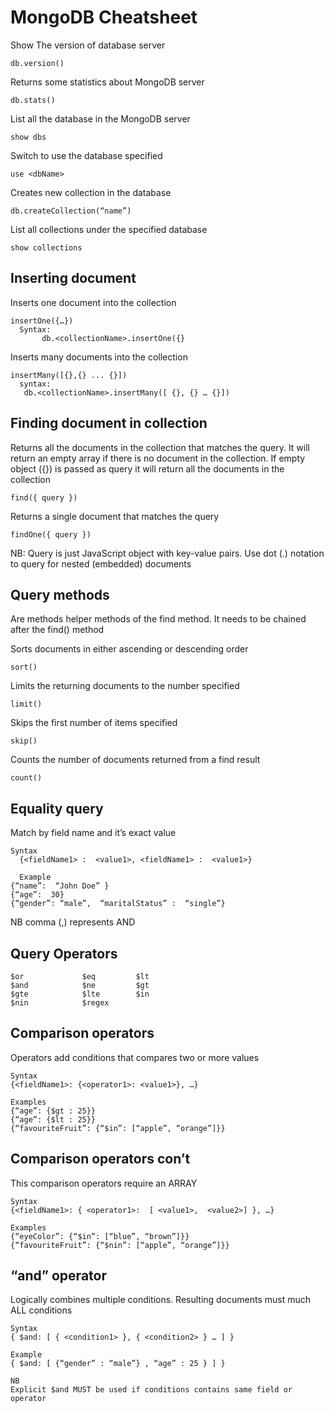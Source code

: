 # MongoDB Cheatsheet
Show The version of database server

```
db.version()
```
Returns some statistics about MongoDB server
```
db.stats()
```
List all the database in the MongoDB server
```
show dbs
```
Switch to use the database specified

```
use <dbName>
```
Creates new collection in the database
```
db.createCollection(“name”)
```
List all collections under the specified database
```
show collections
```

## Inserting document
Inserts one document into the collection
```
insertOne({…})
  Syntax:
       db.<collectionName>.insertOne({}
```

Inserts many documents into the collection
```
insertMany([{},{} ... {}])
  syntax:
   db.<collectionName>.insertMany([ {}, {} … {}])
```
## Finding document in collection
Returns all the documents in the collection that matches the query. It will return an empty array if there is no document in the collection. If empty object ({}) is passed as query it will return all the documents in the collection
```
find({ query })
```
Returns a single document that matches the query
```
findOne({ query })
```

NB: 
Query is just JavaScript object with key-value pairs.
Use dot (.) notation to query for nested (embedded) documents

## Query methods

Are methods helper methods of the find method. It needs to be chained after the find() method


Sorts documents in either ascending or descending order
```
sort()
```
Limits the returning documents to the number specified
```
limit()
```
Skips the first number of items specified
```
skip()
```
Counts the number of documents returned from a find result
```
count()
```

## Equality query

Match by field name and it’s exact value
```
Syntax
  {<fieldName1> :  <value1>, <fieldName1> :  <value1>}

  Example
{“name”:  “John Doe” }
{“age”:  30}
{“gender”: “male”,  “maritalStatus” :  “single”}

```
NB
comma (,) represents AND


## Query Operators	
```
$or				$eq			$lt
$and			$ne			$gt
$gte			$lte		$in
$nin			$regex
```

## Comparison operators
Operators add conditions that compares two or more values
```
Syntax
{<fieldName1>: {<operator1>: <value1>}, …}

Examples
{“age”: {$gt : 25}}
{“age”: {$lt : 25}}
{“favouriteFruit”: {“$in”: [“apple”, “orange”]}}
```

## Comparison operators con’t
 
 This comparison operators require an ARRAY

```
Syntax
{<fieldName1>: { <operator1>:  [ <value1>,  <value2>] }, …}

Examples
{“eyeColor”: {“$in”: [“blue”, “brown”]}}
{“favouriteFruit”: {“$nin”: [“apple”, “orange”]}}
```
## “and” operator
Logically combines multiple conditions. Resulting documents must much ALL conditions
```
Syntax
{ $and: [ { <condition1> }, { <condition2> } … ] }

Example
{ $and: [ {“gender” : “male”} , “age” : 25 } ] }

NB
Explicit $and MUST be used if conditions contains same field or operator
```